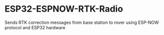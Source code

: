 # ESP32-ESPNOW-RTK-Radio
Sends RTK correction messages from base station to rover using ESP-NOW protocol and ESP32 hardware
